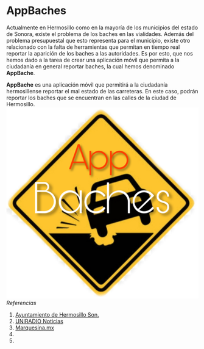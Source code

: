 # AppBaches
Actualmente en Hermosillo como en la mayoría de los municipios del estado de Sonora, existe el problema de los baches en las vialidades. Además del problema presupuestal que esto representa para el municipio, existe otro relacionado con la falta de herramientas que permitan en tiempo real reportar la aparición de los baches a las autoridades. Es por esto, que nos hemos dado a la tarea de crear una aplicación móvil que permita a la ciudadanía en general reportar baches, la cual hemos denominado **AppBache**. 

**AppBache** es una aplicación móvil que permitirá a la ciudadanía hermosillense reportar el mal estado de las carreteras. En este caso, podrán reportar los baches que se encuentran en las calles de la ciudad de Hermosillo.
![logo](PicsArt_09-27-09.00.35.png)
*Referencias* 
  1. [Ayuntamiento de Hermosillo Son.](https://www.hermosillo.gob.mx/entidades/?id=14)
  2. [UNIRADIO Noticias](https://www.uniradionoticias.com/noticias/hermosillo/572807/baches-en-tu-colonia-reportalos.html)
  3. [Marquesina.mx](http://marquesina.mx/52870/)
  4. 
  5.

